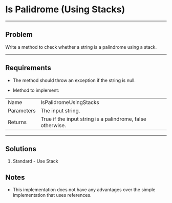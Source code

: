 # Is Palidrome (Using Stacks)

---

## Problem
Write a method to check whether a string is a palindrome using a stack.

---

## Requirements
- The method should throw an exception if the string is null.

- Method to implement:  

|            |                                                               |
|------------|---------------------------------------------------------------|
| Name       | IsPalidromeUsingStacks                                        |
| Parameters | The input string.                                             |
| Returns    | True if the input string is a palindrome, false otherwise.    |

---

## Solutions
1. Standard - Use Stack

## Notes
- This implementation does not have any advantages over the simple
implementation that uses references.

